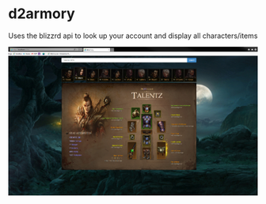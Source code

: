 # d2armory
Uses the blizzrd api to look up your account and display all characters/items

![Picture](https://github.com/codeNovels/d2armory/blob/master/d2armory/images/Diablo3.PNG)
